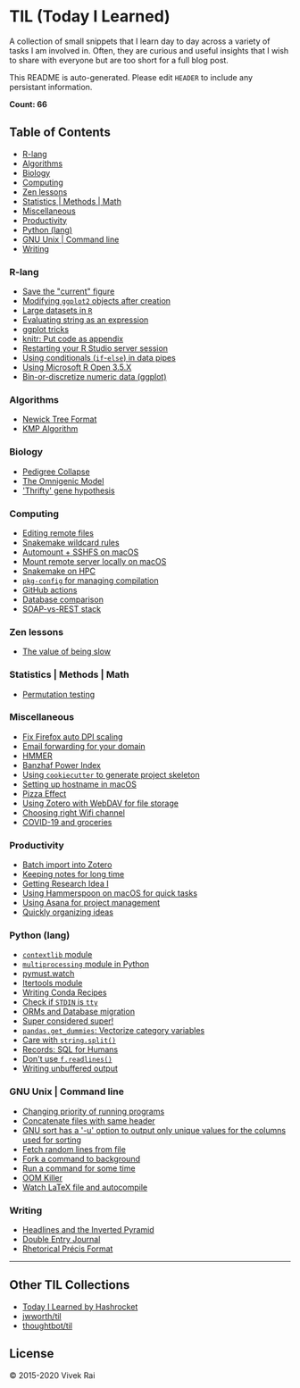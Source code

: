 # TIL (Today I Learned)

A collection of small snippets that I learn day to day across a variety of tasks I am
involved in. Often, they are curious and useful insights that I wish to share with
everyone but are too short for a full blog post.

This README is auto-generated. Please edit `HEADER` to include any persistant information.

**Count: 66**

## Table of Contents
* [R-lang](#r-lang)
* [Algorithms](#algorithms)
* [Biology](#biology)
* [Computing](#computing)
* [Zen lessons](#zen-lessons)
* [Statistics | Methods | Math](#statistics--methods--math)
* [Miscellaneous](#miscellaneous)
* [Productivity](#productivity)
* [Python (lang)](#python-(lang))
* [GNU Unix | Command line](#gnu-unix--command-line)
* [Writing](#writing)

### R-lang
* [Save the "current" figure](R/save-the-"current"-figure.md)
* [Modifying `ggplot2` objects after creation](R/modifying-ggplot2-objects-after-creation.md)
* [Large datasets in `R`](R/r-large-data.md)
* [Evaluating string as an expression](R/evaluating-string-as-expression.md)
* [ggplot tricks](R/ggplot-tricks.md)
* [knitr: Put code as appendix](R/knitr:-put-code-as-appendix.md)
* [Restarting your R Studio server session](R/restarting-your-r-studio-server-session.md)
* [Using conditionals (`if`-`else`) in data pipes](R/using-conditionals-(`if`-`else`)-in-data-pipes.md)
* [Using Microsoft R Open 3.5.X](R/using-microsoft-r-open-3.5.x.md)
* [Bin-or-discretize numeric data (ggplot)](R/bin-or-discretize-numeric-data-(ggplot).md)

### Algorithms
* [Newick Tree Format](algorithms/newick-tree-format.md)
* [KMP Algorithm](algorithms/kmp-matcher.md)

### Biology
* [Pedigree Collapse](biology/pedigree-collapse.md)
* [The Omnigenic Model](biology/the-omnigenic-model.md)
* ['Thrifty' gene hypothesis](biology/'thrifty'-gene-hypothesis.md)

### Computing
* [Editing remote files](computing/editing-remote-file.md)
* [Snakemake wildcard rules](computing/snakemake-wildcard-rules.md)
* [Automount + SSHFS on macOS](computing/automount-+-sshfs-on-macos.md)
* [Mount remote server locally on macOS](computing/mount-remote-server-locally-on-macos.md)
* [Snakemake on HPC](computing/snakemake-on-hpc.md)
* [`pkg-config` for managing compilation](computing/pkg-config-for-compilation.md)
* [GitHub actions](computing/github-actions.md)
* [Database comparison](computing/databases.md)
* [SOAP-vs-REST stack](computing/SOAP-vs-REST.md)

### Zen lessons
* [The value of being slow](lessons/the-value-of-being-slow.md)

### Statistics | Methods | Math
* [Permutation testing](math/permutation-testing.md)

### Miscellaneous
* [Fix Firefox auto DPI scaling](misc/fix-firefox-auto-dpi-scaling.md)
* [Email forwarding for your domain](misc/email-forwarding-for-your-domain.md)
* [HMMER](misc/hmmer.md)
* [Banzhaf Power Index](misc/banzhaf-index.md)
* [Using `cookiecutter` to generate project skeleton](misc/cookiecutter-skeleton.md)
* [Setting up hostname in macOS](misc/setting-up-hostname-in-macos.md)
* [Pizza Effect](misc/pizza-effect.md)
* [Using Zotero with WebDAV for file storage](misc/zotero-webdav-setup.md)
* [Choosing right Wifi channel](misc/choosing-wifi-channel.md)
* [COVID-19 and groceries](misc/covid-19-and-groceries.md)

### Productivity
* [Batch import into Zotero](productivity/batch-import-into-zotero.md)
* [Keeping notes for long time](productivity/keeping-notes-for-long-time.md)
* [Getting Research Idea I](productivity/getting-research-idea-i.md)
* [Using Hammerspoon on macOS for quick tasks](productivity/using-hammerspoon-on-macos-for-quick-tasks.md)
* [Using Asana for project management](productivity/using-asana-for-project-management.md)
* [Quickly organizing ideas](productivity/quickly-organizing-ideas.md)

### Python (lang)
* [`contextlib` module](python/contextlib-with.md)
* [`multiprocessing` module in Python](python/optimize-pandas-mp.md)
* [pymust.watch](python/pymust-watch.md)
* [Itertools module](python/itertools-module.md)
* [Writing Conda Recipes](python/conda-recipes.md)
* [Check if `STDIN` is `tty`](python/checking-if-STDIN-is-tty.md)
* [ORMs and Database migration](python/sql-orm.md)
* [Super considered super!](python/super-talk.md)
* [`pandas.get_dummies`: Vectorize category variables](python/pandas-get-dummies.md)
* [Care with `string.split()`](python/care-with-string-split.md)
* [Records: SQL for Humans](python/records-sql.md)
* [Don't use `f.readlines()`](python/dont-use-readlines.md)
* [Writing unbuffered output](python/unbuffered-output.md)

### GNU Unix | Command line
* [Changing priority of running programs](unix/ionicing-programs.md)
* [Concatenate files with same header](unix/concatenate-files-with-same-header.md)
* [GNU sort has a '-u' option to output only unique values for the  columns used for sorting](unix/sort-and-deduplicate-on-specific-columns.md)
* [Fetch random lines from file](unix/random-lines.md)
* [Fork a command to background](unix/fork-to-bg.md)
* [Run a command for some time](unix/timeout.md)
* [OOM Killer](unix/oom-killer.md)
* [Watch LaTeX file and autocompile](unix/watch-compile-latex.md)

### Writing
* [Headlines and the Inverted Pyramid](writing/inverted-pyramid.md)
* [Double Entry Journal](writing/double-entry-journal.md)
* [Rhetorical Précis Format](writing/rhetorical-precis-format.md)

---

## Other TIL Collections
* [Today I Learned by Hashrocket](https://til.hashrocket.com)
* [jwworth/til](https://github.com/jwworth/til)
* [thoughtbot/til](https://github.com/thoughtbot/til)

## License
© 2015-2020 Vivek Rai
